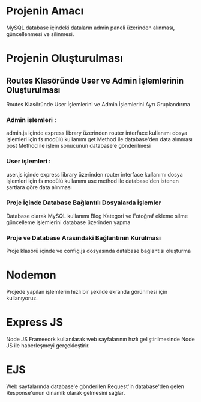 # Projenin Amacı
MySQL database içindeki dataların admin paneli üzerinden alınması, güncellenmesi ve silinmesi.

# Projenin Oluşturulması

## Routes Klasöründe User ve Admin İşlemlerinin Oluşturulması
Routes Klasöründe User İşlemlerini ve Admin İşlemlerini Ayrı Gruplandırma

### Admin işlemleri :
admin.js içinde express library üzerinden router interface kullanımı
dosya işlemleri için fs modülü kullanımı
get Method ile database'den data alınması
post Method ile işlem sonucunun database'e gönderilmesi

### User işlemleri :
user.js içinde express library üzerinden router interface kullanımı
dosya işlemleri için fs modülü kullanımı
use method ile database'den istenen şartlara göre data alınması

### Proje İçinde Database Bağlantılı Dosyalarda İşlemler
Database olarak MySQL kullanımı
Blog Kategori ve Fotoğraf ekleme silme güncelleme işlemlerini database üzerinden yapma

### Proje ve Database Arasındaki Bağlantının Kurulması
Proje klasörü içinde ve config.js dosyasında database bağlantısı oluşturma

# Nodemon
Projede yapılan işlemlerin hızlı bir şekilde ekranda görünmesi için kullanıyoruz.

# Express JS
Node JS Frameeork kullanılarak web sayfalarının hızlı geliştirilmesinde Node JS ile haberleşmeyi gerçekleştirir.

# EJS
Web sayfalarında database'e gönderilen Request'in database'den gelen Response'unun dinamik olarak gelmesini sağlar.
